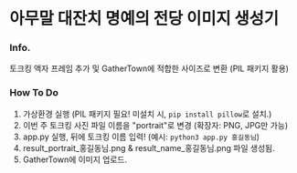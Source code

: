 # 아무말 대잔치 명예의 전당 이미지 생성기

### Info.

토크킹 액자 프레임 추가 및 GatherTown에 적합한 사이즈로 변환 (PIL 패키지 활용)



### How To Do

1. 가상환경 실행
   (PIL 패키지 필요! 미설치 시, `pip install pillow`로 설치.)
2. 이번 주 토크킹 사진 파일 이름을 "portrait"로 변경
   (확장자: PNG, JPG만 가능)
3. app.py 실행, 뒤에 토크킹 이름 입력!
   (예시: `python3 app.py 홍길동님`)
4. result_portrait\_홍길동님.png & result_name_홍길동님.png 파일 생성됨.
5. GatherTown에 이미지 업로드.

